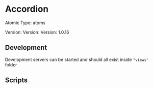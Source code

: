 # Accordion

Atomic Type: atoms

Version: Version: Version: 1.0.16



## Development

Development servers can be started and should all exist inside `"views"` folder

## Scripts
